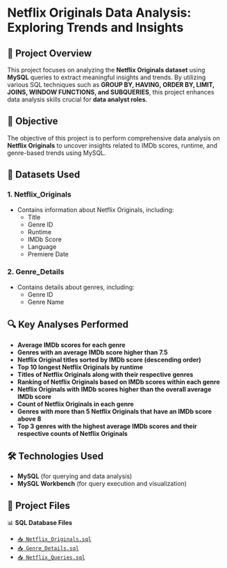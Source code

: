 # Netflix Originals Data Analysis: Exploring Trends and Insights

## 📌 Project Overview

This project focuses on analyzing the **Netflix Originals dataset** using **MySQL** queries to extract meaningful insights and trends. By utilizing various SQL techniques such as **GROUP BY, HAVING, ORDER BY, LIMIT, JOINS, WINDOW FUNCTIONS, and SUBQUERIES**, this project enhances data analysis skills crucial for **data analyst roles**.

## 🎯 Objective

The objective of this project is to perform comprehensive data analysis on **Netflix Originals** to uncover insights related to IMDb scores, runtime, and genre-based trends using MySQL.

## 📂 Datasets Used

### 1. **Netflix_Originals**

- Contains information about Netflix Originals, including:
  - Title
  - Genre ID
  - Runtime
  - IMDb Score
  - Language
  - Premiere Date

### 2. **Genre_Details**

- Contains details about genres, including:
  - Genre ID
  - Genre Name

## 🔍 Key Analyses Performed

- **Average IMDb scores for each genre**
- **Genres with an average IMDb score higher than 7.5**
- **Netflix Original titles sorted by IMDb score (descending order)**
- **Top 10 longest Netflix Originals by runtime**
- **Titles of Netflix Originals along with their respective genres**
- **Ranking of Netflix Originals based on IMDb scores within each genre**
- **Netflix Originals with IMDb scores higher than the overall average IMDb score**
- **Count of Netflix Originals in each genre**
- **Genres with more than 5 Netflix Originals that have an IMDb score above 8**
- **Top 3 genres with the highest average IMDb scores and their respective counts of Netflix Originals**

## 🛠️ Technologies Used

- **MySQL** (for querying and data analysis)
- **MySQL Workbench** (for query execution and visualization)

## 📂 Project Files

📊 **SQL Database Files**  
- [`📥 Netflix_Originals.sql`](https://github.com/rsvishnuprasanth/Data_Analysis/blob/main/Netflix%20Originals%20Data%20Analysis/Netflix_Originals.csv)  
- [`📥 Genre_Details.sql`](https://github.com/rsvishnuprasanth/Data_Analysis/blob/main/Netflix%20Originals%20Data%20Analysis/Genre_Details.csv)  
- [`📥 Netflix_Queries.sql`](https://github.com/rsvishnuprasanth/Data_Analysis/blob/main/Netflix%20Originals%20Data%20Analysis/Netflix_data_queries.sql)  

